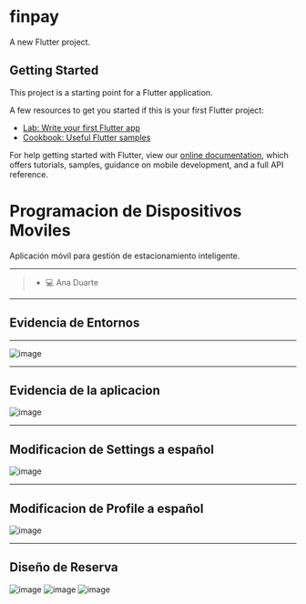 # finpay

A new Flutter project.

## Getting Started

This project is a starting point for a Flutter application.

A few resources to get you started if this is your first Flutter project:

- [Lab: Write your first Flutter app](https://flutter.dev/docs/get-started/codelab)
- [Cookbook: Useful Flutter samples](https://flutter.dev/docs/cookbook)

For help getting started with Flutter, view our
[online documentation](https://flutter.dev/docs), which offers tutorials,
samples, guidance on mobile development, and a full API reference.

# Programacion de Dispositivos Moviles

Aplicación móvil para gestión de estacionamiento inteligente.

---
> - 💻 Ana Duarte

---
## Evidencia de Entornos

---
![image](https://github.com/user-attachments/assets/72ce898e-462b-4443-85bb-a323142a20b9)

---
## Evidencia de la aplicacion 
![image](https://github.com/user-attachments/assets/957cb085-5980-40c2-bcb6-45114205444f)

---
## Modificacion de Settings a español
![image](https://github.com/user-attachments/assets/ddea20e8-149e-43cf-b4a6-70e031362736)

---
## Modificacion de Profile a español
![image](https://github.com/user-attachments/assets/779e6930-91bd-4de4-af32-15d45dd4b9e7)

---
## Diseño de Reserva
![image](https://github.com/user-attachments/assets/fabd6707-7dc4-40c1-9508-3b745ca36011)
![image](https://github.com/user-attachments/assets/6b81872a-6e61-409e-a6be-a5256e05441a)
![image](https://github.com/user-attachments/assets/3726a838-5777-4383-a954-32a8b904fea9)



